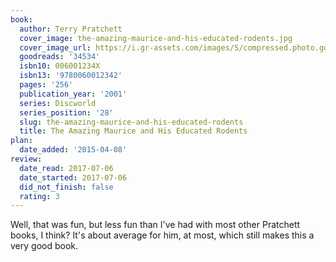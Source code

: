 ```yaml
---
book:
  author: Terry Pratchett
  cover_image: the-amazing-maurice-and-his-educated-rodents.jpg
  cover_image_url: https://i.gr-assets.com/images/S/compressed.photo.goodreads.com/books/1168566225l/34534.jpg
  goodreads: '34534'
  isbn10: 006001234X
  isbn13: '9780060012342'
  pages: '256'
  publication_year: '2001'
  series: Discworld
  series_position: '28'
  slug: the-amazing-maurice-and-his-educated-rodents
  title: The Amazing Maurice and His Educated Rodents
plan:
  date_added: '2015-04-08'
review:
  date_read: 2017-07-06
  date_started: 2017-07-06
  did_not_finish: false
  rating: 3
---
```


Well, that was fun, but less fun than I've had with most other Pratchett books, I think? It's about average for him, at most, which still makes this a very good book.
